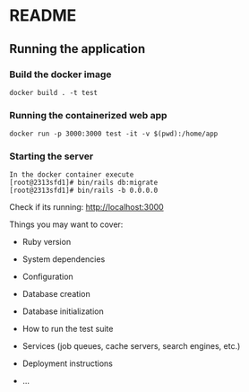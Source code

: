 # README

## Running the application

### Build the docker image
``` 
docker build . -t test
```

### Running the containerized web app
```
docker run -p 3000:3000 test -it -v $(pwd):/home/app
```

### Starting the server 
```
In the docker container execute
[root@2313sfd1]# bin/rails db:migrate
[root@2313sfd1]# bin/rails -b 0.0.0.0
```
Check if its running: <http://localhost:3000>


Things you may want to cover:

* Ruby version

* System dependencies

* Configuration

* Database creation

* Database initialization

* How to run the test suite

* Services (job queues, cache servers, search engines, etc.)

* Deployment instructions

* ...
